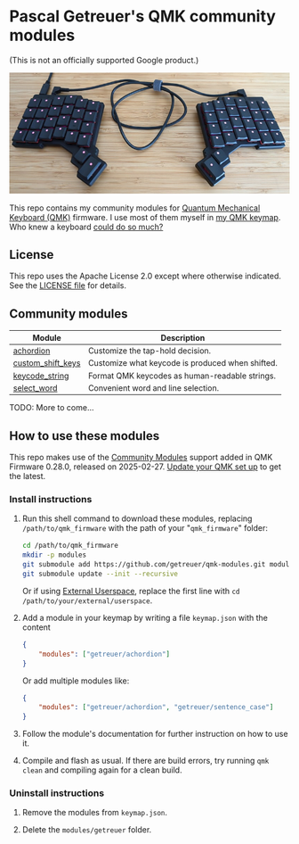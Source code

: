 # Pascal Getreuer's QMK community modules

(This is not an officially supported Google product.)

![ZSA Voyager](doc/voyager.jpg)

This repo contains my community modules for [Quantum Mechanical Keyboard
(QMK)](https://docs.qmk.fm) firmware. I use most of them myself in [my QMK
keymap](https://github.com/getreuer/qmk-keymap). Who knew a keyboard [could do
so much?](https://getreuer.info/posts/keyboards/tour/index.html)


## License

This repo uses the Apache License 2.0 except where otherwise indicated. See the
[LICENSE file](LICENSE.txt) for details.


## Community modules

| Module                                    | Description                                           |
|-------------------------------------------|-------------------------------------------------------|
| [achordion](./achordion/)                 | Customize the tap-hold decision.                      |
| [custom_shift_keys](./custom_shift_keys/) | Customize what keycode is produced when shifted.      |
| [keycode_string](./keycode_string/)       | Format QMK keycodes as human-readable strings.        |
| [select_word](./select_word/)             | Convenient word and line selection.                   |

TODO: More to come...


## How to use these modules

This repo makes use of the [Community
Modules](https://docs.qmk.fm/features/community_modules) support added in QMK
Firmware 0.28.0, released on 2025-02-27. [Update your QMK set
up](https://docs.qmk.fm/newbs_git_using_your_master_branch#updating-your-master-branch)
to get the latest.

### Install instructions

1. Run this shell command to download these modules, replacing
   `/path/to/qmk_firmware` with the path of your "`qmk_firmware`" folder:


   ```sh
   cd /path/to/qmk_firmware
   mkdir -p modules
   git submodule add https://github.com/getreuer/qmk-modules.git modules/getreuer
   git submodule update --init --recursive
   ```
   
   Or if using [External
   Userspace](https://docs.qmk.fm/newbs_external_userspace), replace the first
   line with `cd /path/to/your/external/userspace`.

2. Add a module in your keymap by writing a file `keymap.json` with the content

   ```json
   {
       "modules": ["getreuer/achordion"]
   }
   ```
   
   Or add multiple modules like:
   
   ```json
   {
       "modules": ["getreuer/achordion", "getreuer/sentence_case"]
   }
   ```

3. Follow the module's documentation for further instruction on how to use it.

4. Compile and flash as usual. If there are build errors, try running `qmk
   clean` and compiling again for a clean build.


### Uninstall instructions

1. Remove the modules from `keymap.json`.

2. Delete the `modules/getreuer` folder.

